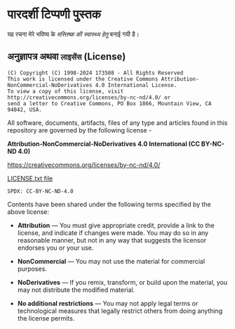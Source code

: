 # पारदर्शी टिप्पणी पुस्तक

यह रचना मेरे भविष्य के *मस्तिष्क की स्वास्थ्य हेतु* बनाई गयी है। 

## अनुज्ञापत्र अथवा `लाइसेंस` (License)

```
(C) Copyright (C) 1998-2024 173508 - All Rights Reserved
This work is licensed under the Creative Commons Attribution-NonCommercial-NoDerivatives 4.0 International License.
To view a copy of this license, visit http://creativecommons.org/licenses/by-nc-nd/4.0/ or
send a letter to Creative Commons, PO Box 1866, Mountain View, CA 94042, USA.
```

All software, documents, artifacts, files of any type and articles
found in this repository are governed by the following license -

**Attribution-NonCommercial-NoDerivatives 4.0 International (CC BY-NC-ND 4.0)**

<https://creativecommons.org/licenses/by-nc-nd/4.0/>

[LICENSE.txt file](./LICENSE.txt)

`SPDX: CC-BY-NC-ND-4.0`

Contents have been shared under the following terms specified by the above license:

- **Attribution** — You must give appropriate credit, provide a link to the license, and indicate if changes were made. You may do so in any reasonable manner, but not in any way that suggests the licensor endorses you or your use.

- **NonCommercial** — You may not use the material for commercial purposes.

- **NoDerivatives** — If you remix, transform, or build upon the material, you may not distribute the modified material.

- **No additional restrictions** — You may not apply legal terms or technological measures that legally restrict others from doing anything the license permits.

